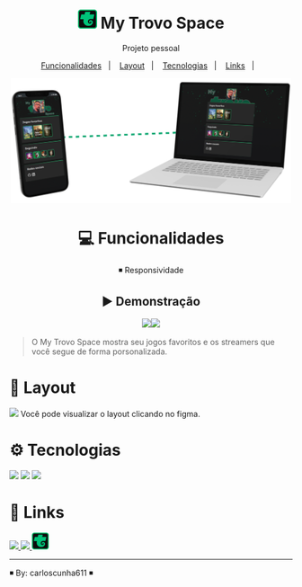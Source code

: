 <h1 align="center"><a href = "https://carloscunha611.github.io/MyTrovoSpace/" target = '_blank' ><img src = "./.github/favicon.png"></a> My Trovo Space</h1>

<p align="center">
Projeto pessoal
</p>

<p align="center">
  <a href="#-Funcionalidades">Funcionalidades</a>&nbsp;&nbsp;&nbsp;|&nbsp;&nbsp;&nbsp;
  <a href="#-layout">Layout</a>&nbsp;&nbsp;&nbsp;|&nbsp;&nbsp;&nbsp;
  <a href="#-Tecnologias">Tecnologias</a>&nbsp;&nbsp;&nbsp;|&nbsp;&nbsp;&nbsp;
  <a href="#-Links">Links</a>&nbsp;&nbsp;&nbsp;|&nbsp;&nbsp;&nbsp;
</p>

<div align = center>

<div>

<img src = "./.github/preview.png" width=500>

</div>

# 💻 Funcionalidades

◾ Responsividade

## ▶ Demonstração

<img src = "./.github/mobile.gif" width=125><img src = "./.github/desktop.gif" width=350>

</div>

> O My Trovo Space mostra seu jogos favoritos e os streamers que você segue de forma porsonalizada.

# 🎨 Layout

<a href = "https://www.figma.com/file/odj0jJMU1JqvU8i8dLv7Do/My-Trovo-Space?node-id=0%3A1&t=trNJLAE7GGDtVhFP-1" target = '_blank'><img src="https://cdn.jsdelivr.net/gh/devicons/devicon/icons/figma/figma-original.svg" width =20 /></a> Você pode visualizar o layout clicando no figma.

# ⚙ Tecnologias

<img src="https://cdn.jsdelivr.net/gh/devicons/devicon/icons/html5/html5-original.svg" width = 40/> <img src="https://cdn.jsdelivr.net/gh/devicons/devicon/icons/css3/css3-original.svg" width = 40/> <img src="https://cdn.jsdelivr.net/gh/devicons/devicon/icons/git/git-original.svg" width = 40/>

# 🔗 Links

<a href = "https://t.me/Carloscunha611"><img src='https://img.shields.io/badge/Telegram-2CA5E0?style=for-the-badge&logo=telegram&logoColor=white'> <a href = "https://www.linkedin.com/in/carloscunha611/"><img src="https://img.shields.io/badge/LinkedIn-0077B5?style=for-the-badge&logo=linkedin&logoColor=white"/></a><a href = "https://carloscunha611.github.io/MyTrovoSpace/" target = 'blank'> <img src = "./.github/favicon.png" width=30></a>

---

◾ By: carloscunha611 ◾
